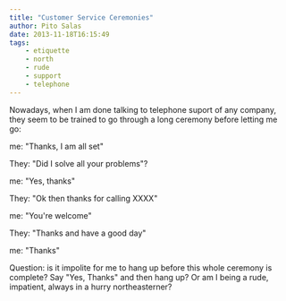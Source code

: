 ```yaml
---
title: "Customer Service Ceremonies"
author: Pito Salas
date: 2013-11-18T16:15:49
tags:
    - etiquette
    - north
    - rude
    - support
    - telephone
---
```




Nowadays, when I am done talking to telephone suport of any company, they seem
to be trained to go through a long ceremony before letting me go:

me: "Thanks, I am all set"

They: "Did I solve all your problems"?

me: "Yes, thanks"

They: "Ok then thanks for calling XXXX"

me: "You're welcome"

They: "Thanks and have a good day"

me: "Thanks"

Question: is it impolite for me to hang up before this whole ceremony is
complete? Say "Yes, Thanks" and then hang up? Or am I being a rude, impatient,
always in a hurry northeasterner?


